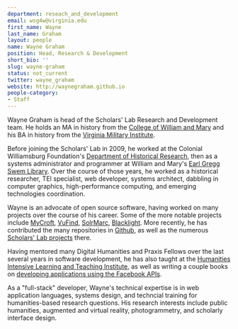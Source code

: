 ```yaml
---
department: reseach_and_development
email: wsg4w@virginia.edu
first_name: Wayne
last_name: Graham
layout: people
name: Wayne Graham
position: Head, Research & Development
short_bio: ''
slug: wayne-graham
status: not_current
twitter: wayne_graham
website: http://waynegraham.github.io
people-category:
- Staff
---
```


Wayne Graham is head of the Scholars' Lab Research and Development team. He holds an MA in history from the [College of William and Mary](http://www.wm.edu/as/history/) and his BA in history from the [Virginia Military Institute](http://www.vmi.edu).

Before joining the Scholars' Lab in 2009, he worked at the Colonial Williamsburg Foundation's [Department of Historical Research](http://research.history.org/Historical_Research.cfm), then as a systems administrator and programmer at William and Mary's [Earl Gregg Swem Library](http://swem.wm.edu). Over the course of those years, he worked as a historical researcher, TEI specialist, web developer, systems architect, dabbling in computer graphics, high-performance computing, and emerging technologies coordination.

Wayne is an advocate of open source software, having worked on many projects over the course of his career. Some of the more notable projects include [MyCroft](http://mycroftproject.com/), [VuFind](http://vufind-org.github.io/vufind/), [SolrMarc](https://code.google.com/p/solrmarc/), [Blacklight](http://projectblacklight.org/). More recently, he has contributed the many repositories in [Github](https://github.com/waynegraham), as well as the numerous [Scholars' Lab projects](https://github.com/scholarslab/) there.

Having mentored many Digital Humanities and Praxis Fellows over the last several years in software development, he has also taught at the [Humanities Intensive Learning and Teaching Institute](http://www.dhtraining.org/hilt/), as well as writing a couple books on [developing applications using the Facebook APIs](https://www.apress.com/index.php/author/author/view/id/2276).

As a "full-stack" developer, Wayne's technical expertise is in web application languages, systems design, and techncial training for humanities-based research questions. His research interests include public humanities, augmented and virtual reality, photogrammetry, and scholarly interface design.
